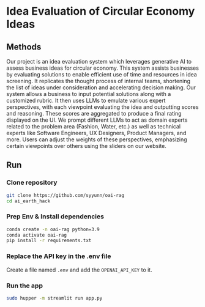 # Idea Evaluation of Circular Economy Ideas

## Methods

Our project is an idea evaluation system which leverages generative AI to assess business ideas for circular economy. This system assists businesses by evaluating solutions to enable efficient use of time and resources in idea screening. It replicates the thought process of internal teams, shortening the list of ideas under consideration and accelerating decision making. Our system allows a business to input potential solutions along with a customized rubric. It then uses LLMs to emulate various expert perspectives, with each viewpoint evaluating the idea and outputting scores and reasoning. These scores are aggregated to produce a final rating displayed on the UI. We prompt different LLMs to act as domain experts related to the problem area (Fashion, Water, etc.) as well as technical experts like Software Engineers, UX Designers, Product Managers, and more. Users can adjust the weights of these perspectives, emphasizing certain viewpoints over others using the sliders on our website.

## Run

### Clone repository
```bash
git clone https://github.com/syyunn/oai-rag
cd ai_earth_hack
```

### Prep Env & Install dependencies

```bash
conda create -n oai-rag python=3.9
conda activate oai-rag
pip install -r requirements.txt
```

### Replace the API key in the .env file

Create a file named `.env` and add the `OPENAI_API_KEY` to it.

### Run the app

```bash
sudo hupper -m streamlit run app.py
```
